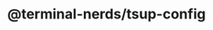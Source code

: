 # @terminal-nerds/tsup-config<!-- markdownlint-disable line-length list-marker-space no-duplicate-header ul-style ul-indent no-bare-urls -->
